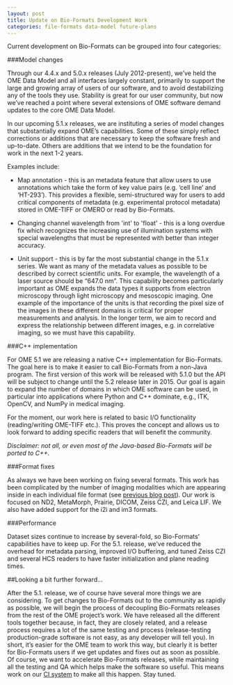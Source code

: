 ```yaml
---
layout: post
title: Update on Bio-Formats Development Work
categories: file-formats data-model future-plans
---
```


Current development on Bio-Formats can be grouped into four categories:

###Model changes

Through our 4.4.x and 5.0.x releases (July 2012-present), we’ve held the OME
Data Model and all interfaces largely constant, primarily to support the large
and growing array of users of our software, and to avoid destabilizing any of
the tools they use. Stability is great for our user community, but now we’ve
reached a point where several extensions of OME software demand updates to the
core OME Data Model.
 
In our upcoming 5.1.x releases, we are instituting a series of model changes
that substantially expand OME’s capabilities. Some of these simply reflect
corrections or additions that are necessary to keep the software fresh and
up-to-date. Others are additions that we intend to be the foundation for work
in the next 1-2 years.

Examples include:

*  Map annotation - this is an metadata feature that allow users to use
   annotations which take the form of key value pairs (e.g. ‘cell line’ and
   ‘HT-293’). This provides a flexible, semi-structured way for users to add
   critical components of metadata (e.g. experimental protocol metadata)
   stored in OME-TIFF or OMERO or read by Bio-Formats.

*  Changing channel wavelength from 'int' to 'float' - this is a long overdue
   fix which recognizes the increasing use of illumination systems with
   special wavelengths that must be represented with better than integer
   accuracy.

*  Unit support - this is by far the most substantial change in the 5.1.x
   series. We want as many of the metadata values as possible to be described
   by correct scientific units. For example, the wavelength of a laser source
   should be “647.0 nm”. This capability becomes particularly important as OME
   expands the data types it supports from electron
   microscopy through light microscopy and mesoscopic imaging. One example of
   the importance of the units is that recording the pixel size of the images
   in these different domains is critical for proper measurements and
   analysis. In the longer term, we aim to record and express the relationship
   between different images, e.g. in correlative imaging, so we must have this
   capability.

###C++ implementation

For OME 5.1 we are releasing a native C++ implementation for Bio-Formats. The
goal here is to make it easier to call Bio-Formats from a non-Java program.
The first version of this work will be released with 5.1.0 but the API will
be subject to change until the 5.2 release later in 2015. Our goal is again
to expand the number of domains in which OME software can be used, in
particular into applications where Python and C++ dominate, e.g., ITK, OpenCV,
and NumPy in medical imaging.

For the moment, our work here is related to basic I/O functionality
(reading/writing OME-TIFF etc.). This proves the concept and allows us to look
forward to adding specific readers that will benefit the community. 

*Disclaimer: not all, or even most of the Java-based Bio-Formats will be
ported to C++.*

###Format fixes

As always we have been working on fixing several formats. This work has been
complicated by the number of imaging modalities which are appearing inside in
each individual file format (see [previous blog post](http://blog.openmicroscopy.org/file-formats/2014/10/16/file-formats/)).
Our work is focused on ND2, MetaMorph, Prairie, DICOM, Zeiss CZI, and Leica
LIF. We also have added support for the i2i and im3 formats.

###Performance

Dataset sizes continue to increase by several-fold, so Bio-Formats’
capabilities have to keep up. For the 5.1. release, we’ve reduced the
overhead for metadata parsing, improved I/O buffering, and tuned Zeiss CZI and
several HCS readers to have faster initialization and plane reading times.

##Looking a bit further forward...

After the 5.1. release, we of course have several more things we are
considering. To get changes to Bio-Formats out to the community as rapidly as
possible, we will begin the process of decoupling Bio-Formats releases from
the rest of the OME project’s work. We have released all the different tools
together because, in fact, they are closely related, and a release process
requires a lot of the same testing and process (release-testing
production-grade software is not easy, as any developer will tell you). In
short, it’s easier for the OME team to work this way, but clearly it is better
for Bio-Formats users if we get updates and fixes out as soon as possible.  Of
course, we want to accelerate Bio-Formats releases, while maintaining all the
testing and QA which helps make the software so useful. This means work on our
[CI system](http://ci.openmicroscopy.org) to make all this happen. Stay tuned.
